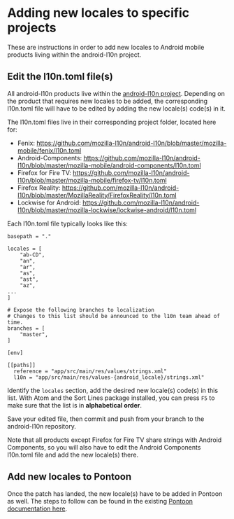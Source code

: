 
# Adding new locales to specific projects

These are instructions in order to add new locales to Android mobile products living within the android-l10n project.

## Edit the l10n.toml file(s)

All android-l10n products live within the [android-l10n project](https://github.com/mozilla-l10n/android-l10n/). Depending on the product that requires new locales to be added, the corresponding l10n.toml file will have to be edited by adding the new locale(s) code(s) in it.

The l10n.toml files live in their corresponding project folder, located here for:
* Fenix: https://github.com/mozilla-l10n/android-l10n/blob/master/mozilla-mobile/fenix/l10n.toml
* Android-Components: https://github.com/mozilla-l10n/android-l10n/blob/master/mozilla-mobile/android-components/l10n.toml
* Firefox for Fire TV: https://github.com/mozilla-l10n/android-l10n/blob/master/mozilla-mobile/firefox-tv/l10n.toml
* Firefox Reality: https://github.com/mozilla-l10n/android-l10n/blob/master/MozillaReality/FirefoxReality/l10n.toml
* Lockwise for Android: https://github.com/mozilla-l10n/android-l10n/blob/master/mozilla-lockwise/lockwise-android/l10n.toml

Each l10n.toml file typically looks like this:

```
basepath = "."

locales = [
    "ab-CD",
    "an",
    "ar",
    "as",
    "ast",
    "az",
...
]

# Expose the following branches to localization
# Changes to this list should be announced to the l10n team ahead of time.
branches = [
    "master",
]

[env]

[[paths]]
  reference = "app/src/main/res/values/strings.xml"
  l10n = "app/src/main/res/values-{android_locale}/strings.xml"
```

Identify the `locales` section, add the desired new locale(s) code(s) in this  list. With Atom and the Sort Lines package installed, you can press `F5` to make sure that the list is in **alphabetical order**.

Save your edited file, then commit and push from your branch to the android-l10n repository.

Note that all products except Firefox for Fire TV share strings with Android Components, so you will also have to edit the Android Components l10n.toml file and add the new locale(s) there.

## Add new locales to Pontoon

Once the patch has landed, the new locale(s) have to be added in Pontoon as well. The steps to follow can be found in the existing [Pontoon documentation here](https://github.com/mozilla-l10n/documentation/blob/master/src/tools/pontoon/adding_new_locale.md).
